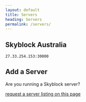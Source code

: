 ```yaml
---
layout: default
title: Servers
heading: Servers
permalink: /servers/
---
```


## Skyblock Australia

```
27.33.254.153:30000
```

## Add a Server

Are you running a Skyblock server?  

[request a server listing on this page](https://github.com/cornernote/minetest-skyblock/issues/new)
